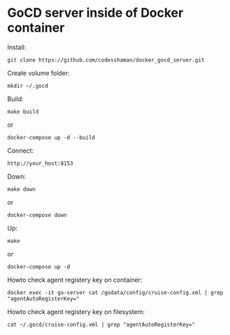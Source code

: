# GoCD server inside of Docker container

Install:

``git clone https://github.com/codesshaman/docker_gocd_server.git``

Create volume folder:

``mkdir ~/.gocd``

Build:

``make build``

or

``docker-compose up -d --build``

Connect:

``http://your_host:8153``

Down:

``make down``

or

``docker-compose down``

Up:

``make``

or

``docker-compose up -d``

Howto check agent registery key on container:

``docker exec -it go-server cat /godata/config/cruise-config.xml | grep "agentAutoRegisterKey="``

Howto check agent registery key on filesystem:

``cat ~/.gocd/cruise-config.xml | grep "agentAutoRegisterKey="``